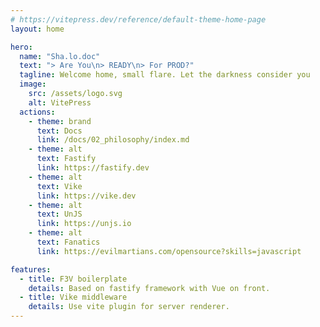 ```yaml
---
# https://vitepress.dev/reference/default-theme-home-page
layout: home

hero:
  name: "Sha.lo.doc"
  text: "> Are You\n> READY\n> For PROD?"
  tagline: Welcome home, small flare. Let the darkness consider you
  image:
    src: /assets/logo.svg
    alt: VitePress
  actions:
    - theme: brand
      text: Docs
      link: /docs/02_philosophy/index.md
    - theme: alt
      text: Fastify
      link: https://fastify.dev
    - theme: alt
      text: Vike
      link: https://vike.dev
    - theme: alt
      text: UnJS
      link: https://unjs.io
    - theme: alt
      text: Fanatics
      link: https://evilmartians.com/opensource?skills=javascript

features:
  - title: F3V boilerplate
    details: Based on fastify framework with Vue on front.
  - title: Vike middleware
    details: Use vite plugin for server renderer.
---
```

